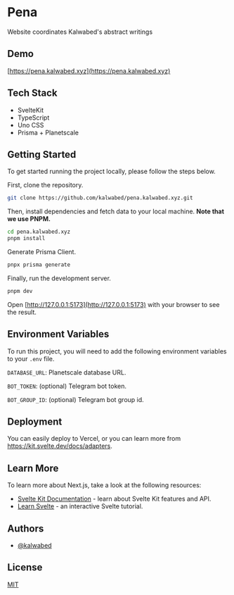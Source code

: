 # Pena

Website coordinates Kalwabed's abstract writings

## Demo

[https://pena.kalwabed.xyz](https://pena.kalwabed.xyz)

## Tech Stack

- SvelteKit
- TypeScript
- Uno CSS
- Prisma + Planetscale

## Getting Started

To get started running the project locally, please follow the steps below.

First, clone the repository.

```bash
git clone https://github.com/kalwabed/pena.kalwabed.xyz.git
```

Then, install dependencies and fetch data to your local machine. **Note that we use PNPM.**

```bash
cd pena.kalwabed.xyz
pnpm install
```

Generate Prisma Client.

```bash
pnpx prisma generate
```

Finally, run the development server.

```bash
pnpm dev
```

Open [http://127.0.0.1:5173](http://127.0.0.1:5173) with your browser to see the result.

## Environment Variables

To run this project, you will need to add the following environment variables to your `.env` file.

`DATABASE_URL`: Planetscale database URL.

`BOT_TOKEN`: (optional) Telegram bot token.

`BOT_GROUP_ID`: (optional) Telegram bot group id.

## Deployment

You can easily deploy to Vercel, or you can learn more from https://kit.svelte.dev/docs/adapters.

## Learn More

To learn more about Next.js, take a look at the following resources:

- [Svelte Kit Documentation](https://kit.svelte.dev/docs/introduction) - learn about Svelte Kit features and API.
- [Learn Svelte](https://learn.svelte.dev/tutorial/welcome-to-svelte) - an interactive Svelte tutorial.

## Authors

- [@kalwabed](https://www.github.com/kalwabed)

## License

[MIT](https://choosealicense.com/licenses/mit/)
